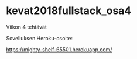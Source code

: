 # kevat2018fullstack_osa4

Viikon 4 tehtävät

Sovelluksen Heroku-osoite:

https://mighty-shelf-65501.herokuapp.com/
